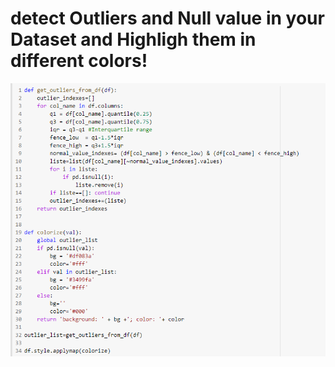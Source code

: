 # detect Outliers and Null value in your Dataset and Highligh them in different colors!

![alt text](https://github.com/ryugahidiky/Jupyter-Notebooks/blob/main/Outliers/code%20snippet.png)
